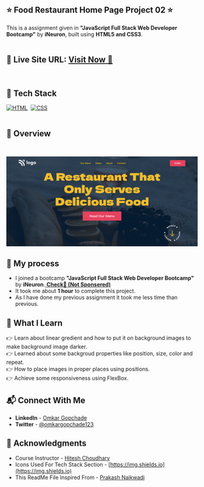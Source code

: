 ## ⭐ Food Restaurant Home Page Project 02 ⭐

This is a assignment given in **"JavaScript Full Stack Web Developer Bootcamp"** by **iNeuron**, built using **HTML5 and CSS3**.
<br>
<br>

## 📌 **Live Site URL:** <a href="https://omkargopchade.github.io/HTML_CSS/food-restaurant-home-page-master/food-restaurant-home-page-master/index.html">**Visit Now** 🚀</a>

<br>

## 📌 Tech Stack

[![HTML](https://img.shields.io/badge/html5%20-%23E34F26.svg?&style=for-the-badge&logo=html5&logoColor=white)](https://github.com/OMKARGOPCHADE)&nbsp;
[![CSS](https://img.shields.io/badge/css3%20-%231572B6.svg?&style=for-the-badge&logo=css3&logoColor=white)](https://github.com/OMKARGOPCHADE)&nbsp;
<br>
<br>

## 📌 Overview

<br>

![Screenshot](./assets/screenshot.png?raw=true "Template Screenshot")

## 📌 My process

- I joined a bootcamp **"JavaScript Full Stack Web Developer Bootcamp"** by **iNeuron**.<a href="https://ineuron.ai/"> **Check🚀 (Not Sponsered)**</a>
- It took me about **1 hour** to complete this project.
- As I have done my previous assignment it took me less time than previous.

## 📌 What I Learn

👉 Learn about linear gredient and how to put it on background images to make background image darker.  
👉 Learned about some backgroud properties like position, size, color and repeat.  
👉 How to place images in proper places using positions.  
👉 Achieve some responsiveness using FlexBox.

## 📬 Connect With Me

- **LinkedIn** - [Omkar Gopchade](https://www.linkedin.com/in/omkargopchade/)
- **Twitter** - [@omkargopchade123](https://www.twitter.com/omkargopchade123)

## 📌 Acknowledgments

- Course Instructor - [Hitesh Choudhary](https://github.com/hiteshchoudhary)
- Icons Used For Tech Stack Section - [https://img.shields.io](https://img.shields.io)
- This ReadMe File Inspired From - [Prakash Naikwadi](https://github.com/Prakash-Naikwadi)
